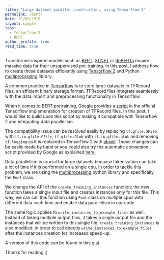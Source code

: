 ```yaml
---
title: "Large dataset parallel construction, using Tensorflow 2"
permalink: /bert/
date: 01/09/2019
layout: single
tags:
  - Tensorflow 2
  - BERT
author_profile: true
read_time: true
---
```



Transformer inspired models such as [BERT](https://arxiv.org/abs/1810.04805), [XLNET](https://arxiv.org/abs/1906.08237) or [RoBERTa](https://ai.facebook.com/blog/roberta-an-optimized-method-for-pretraining-self-supervised-nlp-systems/) require
massive data for their unsupervised pre-training. In this post, I address how to create those datasets efficiently using [Tensorflow 2](https://www.tensorflow.org/) and Python [multiprocessing](https://docs.python.org/2/library/multiprocessing.html#module-multiprocessing) library.

A common practice in [Tensorflow](https://www.tensorflow.org/) is to store large datasets in
TFRecord files, an efficient binary storage format. TFRecord files integrate
seamlessly with the data import and preprocessing functionality in Tensorflow.

When it comes to BERT pretraining, Google provides a [script](https://github.com/google-research/bert/blob/master/create_pretraining_data.py)
in the official Tensorflow implementation for creation of TFRecord files. In this post, I would like to build upon this script by making it compatible with Tensorflow 2 and integrating data parallelism.

The compatibility issue can be resolved easily by replacing `tf.gfile.GFile` with
`tf.io.gfile.GFile`, `tf.gfile.Glob` with `tf.io.gfile.glob` and removing
`tf.logging` as it is replaced in Tensorflow 2 with [abseil](https://github.com/abseil/abseil-py).
Those changes can be easily made by hand or you could also try the automatic conversion script provided
by Google as explained [here](https://www.tensorflow.org/beta/guide/upgrade).

Data parallelism is crucial for large datasets
because tokenization can take a lot of time if it is performed on a single
cpu. In order to tackle this problem, we are using the [multiprocessing](https://docs.python.org/2/library/multiprocessing.html#module-multiprocessing)
python library and specifically the `Pool` class.


We change the API of the `create_training_instances` function; the new function takes a single
input file and creates instances only for this file. This way, we can call this function
using `Pool` class on multiple cpus with different data each time and enable
data parallelism in our code.

The same logic applies to `write_instances_to_example_files` as well. Instead of
taking multiple output files, it takes a single output file and the instances that
will be written to this single file. `create_training_instances` is also modified, in order to call
directly `write_instances_to_example_files` after the instances creation for
increased speed-up.

A version of this code can be found in this [gist](https://gist.github.com/giannisdaras/c1d6c08f52c0b5b7d6301fb6e1986a44).

Thanks for reading :)  
